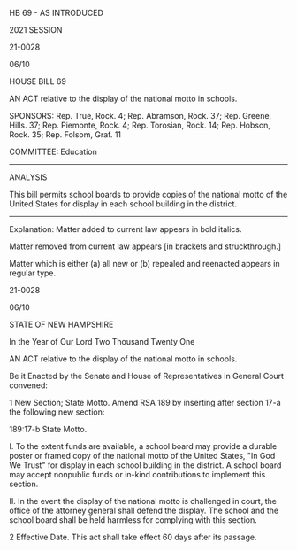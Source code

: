  HB 69 - AS INTRODUCED

 

 

2021 SESSION

 21-0028

 06/10

 

HOUSE BILL 69

 

AN ACT relative to the display of the national motto in schools.

 

SPONSORS: Rep. True, Rock. 4; Rep. Abramson, Rock. 37; Rep. Greene, Hills. 37; Rep. Piemonte, Rock. 4; Rep. Torosian, Rock. 14; Rep. Hobson, Rock. 35; Rep. Folsom, Graf. 11

 

COMMITTEE: Education

 

-----------------------------------------------------------------

 

ANALYSIS

 

 This bill permits school boards to provide copies of the national motto of the United States for display in each school building in the district.

 

- - - - - - - - - - - - - - - - - - - - - - - - - - - - - - - - - - - - - - - - - - - - - - - - - - - - - - - - - - - - - - - - - - - - - - - - - - - 

 

Explanation: Matter added to current law appears in bold italics.

 Matter removed from current law appears [in brackets and struckthrough.]

 Matter which is either (a) all new or (b) repealed and reenacted appears in regular type.

 21-0028

 06/10

 

STATE OF NEW HAMPSHIRE

 

In the Year of Our Lord Two Thousand Twenty One

 

AN ACT relative to the display of the national motto in schools.

 

Be it Enacted by the Senate and House of Representatives in General Court convened:

 

 1 New Section; State Motto. Amend RSA 189 by inserting after section 17-a the following new section:

 189:17-b State Motto. 

 I. To the extent funds are available, a school board may provide a durable poster or framed copy of the national motto of the United States, "In God We Trust" for display in each school building in the district. A school board may accept nonpublic funds or in-kind contributions to implement this section.

 II. In the event the display of the national motto is challenged in court, the office of the attorney general shall defend the display. The school and the school board shall be held harmless for complying with this section.

 2 Effective Date. This act shall take effect 60 days after its passage.

